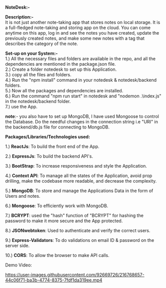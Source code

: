 <p><b>NoteDesk:-</b>

<b>Description:-</b><br>
It is not just another note-taking app that stores notes on local storage. It is a full-fledged note-taking and storing app on the cloud.
You can come anytime on this app, log in and see the notes you have created, update the previously created notes, and make some new notes
with a tag that describes the category of the note.


<b>Set-up on your System:-</b><br>
1.) All the necessary files and folders are available in the repo, and all the dependencies are mentioned in the package.json file.<br>
2.) Create a folder notedesk to set up this Application.<br>
3.) copy all the files and folders.<br>
4.) Run the "npm install" command in your notedesk & notedesk/backend folders.<br>
5.) Now all the packages and dependencies are installed.<br>
6.) Run the command "npm run start" in notedesk and "nodemon .\index.js" in the notedesk/backend folder.<br>
7.) use the App.<br>

<b>note</b>:- you also have to set up MongoDB, I have used Mongoose to control the Database. Do the needful changes in the connection string i.e "URI"
in the backend/db.js file for connecting to MongoDB.

<b>Packages/Libraries/Technologies used:</b>

1.) <b>ReactJs</b>: To build the front end of the App.

2.) <b>ExpressJs</b>: To build the backend API's.

3.) <b>BootStrap</b>: To increase responsiveness and style the Application.

4.) <b>Context API</b>: To manage all the states of the Application, avoid prop drilling, make the codebase more readable, and decrease the complexity.

5.) <b>MongoDB</b>: To store and manage the Applications Data in the form of Users and notes.

6.) <b>Mongoose</b>: To efficiently work with MongoDB.

7.) <b>BCRYPT</b>: used the "hash" function of "BCRYPT" for hashing the password to make it more secure and the App protected.

8.) <b>JSONwebtoken</b>: Used to authenticate and verify the correct users.

9.) <b>Express-Validators</b>: To do validations on email ID & password on the server side.

10.) <b>CORS</b>: To allow the browser to make API calls.


Demo Video:



https://user-images.githubusercontent.com/92669726/216768657-44c06f71-ba3b-4774-8375-7fdf1da319ee.mp4


